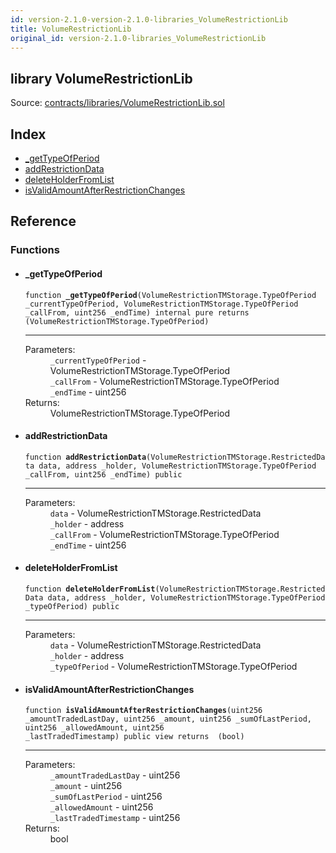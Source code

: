 ```yaml
---
id: version-2.1.0-version-2.1.0-libraries_VolumeRestrictionLib
title: VolumeRestrictionLib
original_id: version-2.1.0-libraries_VolumeRestrictionLib
---
```


<div class="contract-doc"><div class="contract"><h2 class="contract-header"><span class="contract-kind">library</span> VolumeRestrictionLib</h2><div class="source">Source: <a href="https://github.com/PolymathNetwork/polymath-core/blob/v2.1.0/contracts/libraries/VolumeRestrictionLib.sol" target="_blank">contracts/libraries/VolumeRestrictionLib.sol</a></div></div><div class="index"><h2>Index</h2><ul><li><a href="libraries_VolumeRestrictionLib.html#_getTypeOfPeriod">_getTypeOfPeriod</a></li><li><a href="libraries_VolumeRestrictionLib.html#addRestrictionData">addRestrictionData</a></li><li><a href="libraries_VolumeRestrictionLib.html#deleteHolderFromList">deleteHolderFromList</a></li><li><a href="libraries_VolumeRestrictionLib.html#isValidAmountAfterRestrictionChanges">isValidAmountAfterRestrictionChanges</a></li></ul></div><div class="reference"><h2>Reference</h2><div class="functions"><h3>Functions</h3><ul><li><div class="item function"><span id="_getTypeOfPeriod" class="anchor-marker"></span><h4 class="name">_getTypeOfPeriod</h4><div class="body"><code class="signature">function <strong>_getTypeOfPeriod</strong><span>(VolumeRestrictionTMStorage.TypeOfPeriod _currentTypeOfPeriod, VolumeRestrictionTMStorage.TypeOfPeriod _callFrom, uint256 _endTime) </span><span>internal </span><span>pure </span><span>returns  (VolumeRestrictionTMStorage.TypeOfPeriod) </span></code><hr/><dl><dt><span class="label-parameters">Parameters:</span></dt><dd><div><code>_currentTypeOfPeriod</code> - VolumeRestrictionTMStorage.TypeOfPeriod</div><div><code>_callFrom</code> - VolumeRestrictionTMStorage.TypeOfPeriod</div><div><code>_endTime</code> - uint256</div></dd><dt><span class="label-return">Returns:</span></dt><dd>VolumeRestrictionTMStorage.TypeOfPeriod</dd></dl></div></div></li><li><div class="item function"><span id="addRestrictionData" class="anchor-marker"></span><h4 class="name">addRestrictionData</h4><div class="body"><code class="signature">function <strong>addRestrictionData</strong><span>(VolumeRestrictionTMStorage.RestrictedData data, address _holder, VolumeRestrictionTMStorage.TypeOfPeriod _callFrom, uint256 _endTime) </span><span>public </span></code><hr/><dl><dt><span class="label-parameters">Parameters:</span></dt><dd><div><code>data</code> - VolumeRestrictionTMStorage.RestrictedData</div><div><code>_holder</code> - address</div><div><code>_callFrom</code> - VolumeRestrictionTMStorage.TypeOfPeriod</div><div><code>_endTime</code> - uint256</div></dd></dl></div></div></li><li><div class="item function"><span id="deleteHolderFromList" class="anchor-marker"></span><h4 class="name">deleteHolderFromList</h4><div class="body"><code class="signature">function <strong>deleteHolderFromList</strong><span>(VolumeRestrictionTMStorage.RestrictedData data, address _holder, VolumeRestrictionTMStorage.TypeOfPeriod _typeOfPeriod) </span><span>public </span></code><hr/><dl><dt><span class="label-parameters">Parameters:</span></dt><dd><div><code>data</code> - VolumeRestrictionTMStorage.RestrictedData</div><div><code>_holder</code> - address</div><div><code>_typeOfPeriod</code> - VolumeRestrictionTMStorage.TypeOfPeriod</div></dd></dl></div></div></li><li><div class="item function"><span id="isValidAmountAfterRestrictionChanges" class="anchor-marker"></span><h4 class="name">isValidAmountAfterRestrictionChanges</h4><div class="body"><code class="signature">function <strong>isValidAmountAfterRestrictionChanges</strong><span>(uint256 _amountTradedLastDay, uint256 _amount, uint256 _sumOfLastPeriod, uint256 _allowedAmount, uint256 _lastTradedTimestamp) </span><span>public </span><span>view </span><span>returns  (bool) </span></code><hr/><dl><dt><span class="label-parameters">Parameters:</span></dt><dd><div><code>_amountTradedLastDay</code> - uint256</div><div><code>_amount</code> - uint256</div><div><code>_sumOfLastPeriod</code> - uint256</div><div><code>_allowedAmount</code> - uint256</div><div><code>_lastTradedTimestamp</code> - uint256</div></dd><dt><span class="label-return">Returns:</span></dt><dd>bool</dd></dl></div></div></li></ul></div></div></div>
